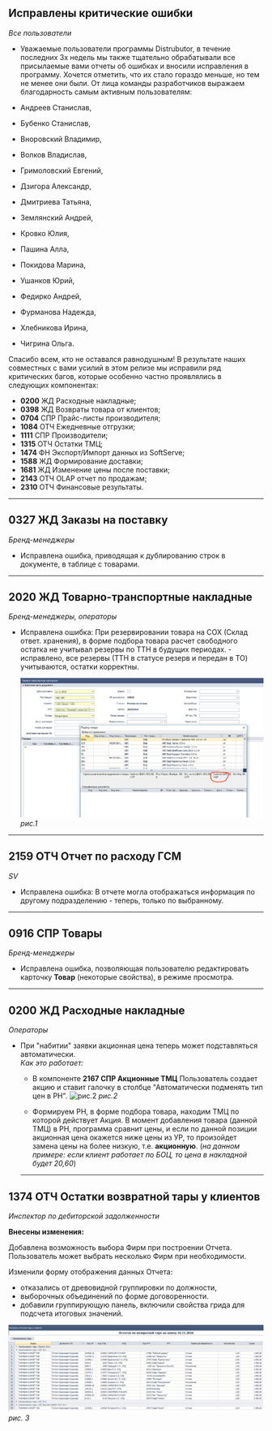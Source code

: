 [//]:# (Абросимов)
## Исправлены критические ошибки
*Все пользователи*
- Уважаемые пользователи программы Distrubutor, в течение  последних 3х недель мы также тщательно обрабатывали все присылаемые вами отчеты об ошибках и вносили исправления в программу. Хочется отметить, что их стало гораздо меньше, но тем не менее они были. От лица команды разработчиков выражаем благодарность самым активным пользователям:

 - Андреев Станислав,
 - Бубенко Станислав,
 - Вноровский Владимир,
 - Волков Владислав,
 - Гримоловский Евгений,
 - Дзигора Александр,
 - Дмитриева Татьяна,
 - Землянский Андрей,
 - Кровко Юлия,
 - Пашина Алла,
 - Покидова Марина,
 - Ушанков Юрий,
 - Федирко Андрей,
 - Фурманова Надежда,
 - Хлебникова Ирина,
 - Чигрина Ольга.

Спасибо всем, кто не оставался равнодушным! В результате наших совместных с вами усилий в этом релизе мы исправили ряд критических багов, которые особенно частно проявлялись в следующих компонентах:

 - **0200**	ЖД Расходные накладные;
 - **0398**	ЖД Возвраты товара от клиентов;
 - **0704**	СПР	Прайс-листы производителя;
 - **1084**	ОТЧ	Ежедневные отгрузки;
 - **1111**	СПР	Производители;
 - **1315**	ОТЧ	Остатки ТМЦ;
 - **1474**	ФН	Экспорт/Импорт данных из SoftServe;
 - **1588**	ЖД	Формирование доставки;
 - **1681**	ЖД	Изменение цены после поставки;
 - **2143**	ОТЧ	OLAP отчет по продажам;
 - **2310**	ОТЧ	Финансовые результаты.

------------------------

[//]:# (Абросимов)
## 0327 ЖД Заказы на поставку
*Бренд-менеджеры*

- Исправлена ошибка, приводящая к дублированию строк в документе, в таблице с товарами.

-----------
[//]:# (Абросимов)
## 2020 ЖД Товарно-транспортные накладные
*Бренд-менеджеры, операторы*

- Исправлена ошибка: При резервировании товара на СОХ (Склад ответ. хранения), в форме подбора товара расчет свободного остатка не учитывал резервы по ТТН в будущих периодах. - исправлено, все резервы (ТТН в статусе резерв и передан в ТО) учитываются, остатки корректны.

  ![рис.1](./media/2020.png "рис.1")
  *рис.1*

-----------
[//]:# (Абросимов)

## 2159 ОТЧ Отчет по расходу ГСМ
*SV*

- Исправлена ошибка: В отчете могла отображаться информация по другому подразделению - теперь, только по выбранному.

-----------
[//]:# (Абросимов)
## 0916 СПР Товары
*Бренд-менеджеры*

- Исправлена ошибка, позволяющая пользователю редактировать карточку **Товар** (некоторые свойства), в режиме просмотра.

-----------
[//]:# (Абросимов)
## 0200 ЖД Расходные накладные
*Операторы*

- При "набитии" заявки акционная цена теперь может подставляться автоматически.   
 _Как это работает:_  
   - В компоненте **2167 СПР Акционные ТМЦ** Пользователь создает акцию и ставит галочку в столбце "Автоматически подменять тип цен в РН".
     ![рис.2](./media/0200_1.gif "рис.2")
     *рис.2*

   - Формируем РН, в форме подбора товара, находим ТМЦ по которой действует Акция.
   В момент добавления товара (данной ТМЦ) в РН, программа сравнит цены, и если по данной позиции акционная цена окажется ниже цены из УР, то произойдет замена цены на более низкую, т.е. **акционную**. (*на данном примере: если клиент работает по БОЦ, то цена в накладной будет 20,60*)


   ------------------------------
## 1374 ОТЧ Остатки возвратной тары у клиентов
*Инспектор по дебиторской задолженности*

**Внесены изменения:**

   Добавлена возможность выбора Фирм при построении Отчета. Пользователь может выбрать несколько Фирм при необходимости.

   Изменили форму отображения данных Отчета:
   - отказались от древовидной группировки по должности,
   - выборочных объединений по форме договоренности.
   - добавили группирующую панель, включили свойства грида для подсчета итоговых значений.

   ![рис.3](./media/1374.png "рис.3")  
   *рис. 3*
